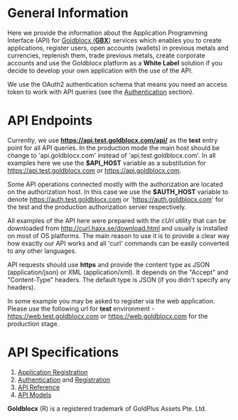 # General Information

Here we provide the information about the Application Programming Interface (API)
for [Goldblocx (**GBX**)](https://www.goldblocx.com) services which enables you
to create applications, register users, open accounts (wallets) in previous metals
and currencies, replenish them, trade previous metals, create corporate accounts
and use the Goldblocx platform as a **White Label** solution if you decide to develop
your own application with the use of the API.

We use the OAuth2 authentication schema that means you need an access token to work
with API queries (see the [Authentication](./docs/authentication.md) section).

# API Endpoints

Currently, we use **https://api.test.goldblocx.com/api/** as the **test** entry
point for all API queries. In the production mode the main host should be change
to 'api.goldblocx.com' instead of 'api.test.goldblocx.com'. In all examples here
we use the **$API_HOST** variable as a substitution for https://api.test.goldblocx.com
or https://api.goldblocx.com.

Some API operations connected mostly with the authorization are located on
the authorization host. In this case we use the **$AUTH_HOST** variable to denote
https://auth.test.goldblocx.com or 'https://auth.goldblocx.com' for the test and
the production authorization server respectively.

All examples of the API here were prepared with the *cUrl* utility that can be downloaded
from http://curl.haxx.se/download.html and usually is installed on most of OS platforms.
The main reason to use it is to provide a clear way how exactly our API works and
all 'curl' commands can be easily converted to any other languages.

API requests should use **https** and provide the content type as JSON (application/json) or XML (application/xml).
It depends on the "Accept" and "Content-Type" headers. The default type is JSON (if you didn't specify any
headers).

In some example you may be asked to register via the web application. Please use
the following url for **test** environment - https://web.test.goldblocx.com or
https://web.goldblocx.com for the production stage.

# API Specifications

1. [Application Registration](./docs/applications/registration.md)
2. [Authentication](./docs/authentication.md) and [Registration](./docs/registration.md)
3. [API Reference](./docs/specification.md)
4. [API Models](./docs/models/models.md)

**Goldblocx** (R) is a registered trademark of GoldPlus Assets Pte. Ltd.
